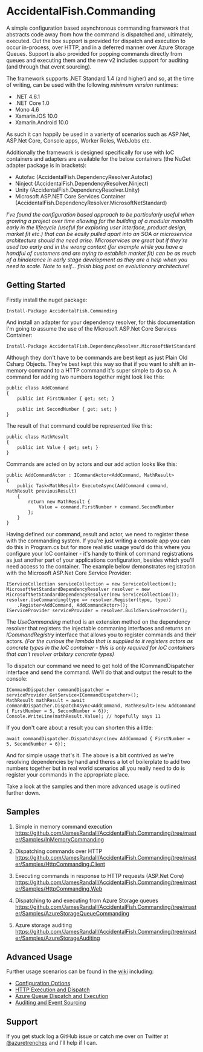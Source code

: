 # AccidentalFish.Commanding

A simple configuration based asynchronous commanding framework that abstracts code away from how the command is dispatched and, ultimately, executed. Out the box support is provided for dispatch and execution to occur in-process, over HTTP, and in a deferred manner over Azure Storage Queues. Support is also provided for popping commands directly from queues and executing them and the new v2 includes support for auditing (and through that event sourcing).

The framework supports .NET Standard 1.4 (and higher) and so, at the time of writing, can be used with the following _minimum version_ runtimes:

* .NET 4.6.1
* .NET Core 1.0
* Mono 4.6
* Xamarin.iOS 10.0
* Xamarin.Android 10.0

As such it can happily be used in a varierty of scenarios such as ASP.Net, ASP.Net Core, Console apps, Worker Roles, WebJobs etc.

Additionally the framework is designed specifically for use with IoC containers and adapters are available for the below containers (the NuGet adapter package is in brackets):

* Autofac (AccidentalFish.DependencyResolver.Autofac)
* Ninject (AccidentalFish.DependencyResolver.Ninject)
* Unity (AccidentalFish.DependencyResolver.Unity)
* Microsoft ASP.NET Core Services Container (AccidentalFish.DependencyResolver.MicrosoftNetStandard)

_I've found the configuration based approach to be particularly useful when growing a project over time allowing for the building of a modular monolith early in the lifecycle (useful for exploring user interface, product design, market fit etc.) that can be easily pulled apart into an SOA or microservice architecture should the need arise. Microservices are great but if they're used too early and in the wrong context (for example while you have a handful of customers and are trying to establish market fit) can be as much of a hinderance in early stage development as they are a help when you need to scale. Note to self... finish blog post on evolutionary architecture!_

## Getting Started

Firstly install the nuget package:

    Install-Package AccidentalFish.Commanding

And install an adapter for your dependency resolver, for this documentation I'm going to assume the use of the Microsoft ASP.Net Core Services Container:

    Install-Package AccidentalFish.DependencyResolver.MicrosoftNetStandard

Although they don't have to be commands are best kept as just Plain Old Csharp Objects. They're best kept this way so that if you want to shift an in-memory command to a HTTP command it's super simple to do so. A command for adding two numbers together might look like this:

    public class AddCommand
    {
        public int FirstNumber { get; set; }

        public int SecondNumber { get; set; }
    }

The result of that command could be represented like this:

    public class MathResult
    {
        public int Value { get; set; }
    }

Commands are acted on by actors and our add action looks like this:

    public AddCommandActor : ICommandActor<AddCommand, MathResult>
    {
        public Task<MathResult> ExecuteAsync(AddCommand command, MathResult previousResult)
        {
            return new MathResult {
                Value = command.FirstNumber + command.SecondNumber
            };
        }
    }

Having defined our command, result and actor, we need to register these with the commanding system. If you're just writing a console app you can do this in Program.cs but for more realistic usage you'd do this where you configure your IoC container - it's handy to think of command registrations as just another part of your applications configuration, besides which you'll need access to the container. The example below demonstrates registration with the Microsoft ASP.Net Core Service Provider:

    IServiceCollection serviceCollection = new ServiceCollection();
    MicrosoftNetStandardDependencyResolver resolver = new MicrosoftNetStandardDependencyResolver(new ServiceCollection());
    resolver.UseCommanding(type => resolver.Register(type, type))
        .Register<AddCommand, AddCommandActor>();
    IServiceProvider serviceProvider = resolver.BuildServiceProvider();

The _UseCommanding_ method is an extension method on the dependency resolver that registers the injectable commaning interfaces and returns an _ICommandRegistry_ interface that allows you to register commands and their actors. _(For the curious the lambda that is supplied to it registers actors as concrete types in the IoC container - this is only required for IoC containers that can't resolver arbitary concrete types)_

To dispatch our command we need to get hold of the ICommandDispatcher interface and send the command. We'll do that and output the result to the console:

    ICommandDispatcher commandDispatcher = serviceProvider.GetService<ICommandDispatcher>();
    MathResult mathResult = await commandDispatcher.DispatchAsync<AddCommand, MathResult>(new AddCommand { FirstNumber = 5, SecondNumber = 6});
    Console.WriteLine(mathResult.Value); // hopefully says 11

If you don't care about a result you can shorten this a little:

    await commandDispatcher.DispatchAsync(new AddCommand { FirstNumber = 5, SecondNumber = 6});

And for simple usage that's it. The above is a bit contrived as we're resolving dependencies by hand and theres a lot of boilerplate to add two numbers together but in real world scenarios all you really need to do is register your commands in the appropriate place.

Take a look at the samples and then more advanced usage is outlined further down.

## Samples

1. Simple in memory command execution
<https://github.com/JamesRandall/AccidentalFish.Commanding/tree/master/Samples/InMemoryCommanding>

2. Dispatching commands over HTTP
<https://github.com/JamesRandall/AccidentalFish.Commanding/tree/master/Samples/HttpCommanding.Client>

3. Executing commands in response to HTTP requests (ASP.Net Core)
<https://github.com/JamesRandall/AccidentalFish.Commanding/tree/master/Samples/HttpCommanding.Web>

4. Dispatching to and executing from Azure Storage queues
<https://github.com/JamesRandall/AccidentalFish.Commanding/tree/master/Samples/AzureStorageQueueCommanding>

5. Azure storage auditing
<https://github.com/JamesRandall/AccidentalFish.Commanding/tree/master/Samples/AzureStorageAuditing>

## Advanced Usage

Further usage scenarios can be found in the [wiki](https://github.com/JamesRandall/AccidentalFish.Commanding/wiki) including:

* [Configuration Options](https://github.com/JamesRandall/AccidentalFish.Commanding/wiki/Configuration-Options)
* [HTTP Execution and Dispatch](https://github.com/JamesRandall/AccidentalFish.Commanding/wiki/HTTP-Dispatch-and-Execution)
* [Azure Queue Dispatch and Execution](https://github.com/JamesRandall/AccidentalFish.Commanding/wiki/Azure-Queue-Dispatch-and-Execution)
* [Auditing and Event Sourcing](https://github.com/JamesRandall/AccidentalFish.Commanding/wiki/Auditing-and-Event-Sourcing)

## Support

If you get stuck log a GitHub issue or catch me over on Twitter at [@azuretrenches](https://twitter.com/azuretrenches) and I'll help if I can.

